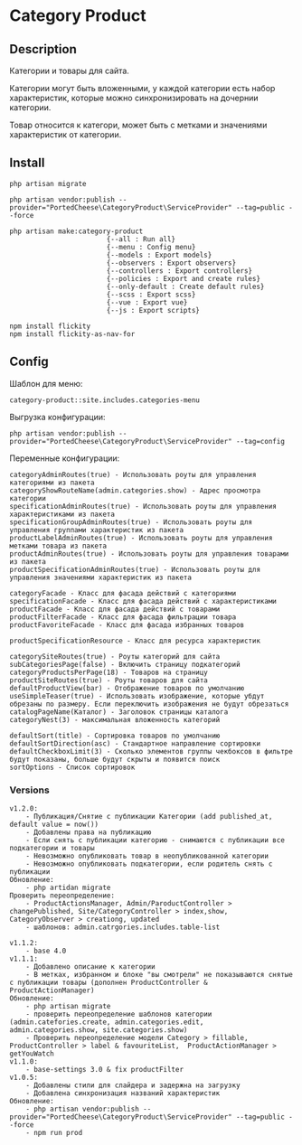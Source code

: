 # Category Product

## Description

Категории и товары для сайта.

Категории могут быть вложенными, у каждой категории есть набор характеристик, которые можно синхронизировать на дочернии категории.

Товар относится к категори, может быть с метками и значениями характеристик от категории.

## Install
    php artisan migrate

    php artisan vendor:publish --provider="PortedCheese\CategoryProduct\ServiceProvider" --tag=public --force

    php artisan make:category-product
                            {--all : Run all}
                            {--menu : Config menu}
                            {--models : Export models}
                            {--observers : Export observers}
                            {--controllers : Export controllers}
                            {--policies : Export and create rules}
                            {--only-default : Create default rules}
                            {--scss : Export scss}
                            {--vue : Export vue}
                            {--js : Export scripts}
                            
    npm install flickity
    npm install flickity-as-nav-for
                            
## Config

Шаблон для меню:
    
    category-product::site.includes.categories-menu

Выгрузка конфигурации:
    
    php artisan vendor:publish --provider="PortedCheese\CategoryProduct\ServiceProvider" --tag=config

Переменные конфигурации:

    categoryAdminRoutes(true) - Использовать роуты для управления категориями из пакета
    categoryShowRouteName(admin.categories.show) - Адрес просмотра категории
    specificationAdminRoutes(true) - Использовать роуты для управления характеристиками из пакета
    specificationGroupAdminRoutes(true) - Использовать роуты для управления группами характеристик из пакета
    productLabelAdminRoutes(true) - Использовать роуты для управления метками товара из пакета
    productAdminRoutes(true) - Использовать роуты для управления товарами из пакета
    productSpecificationAdminRoutes(true) - Использовать роуты для управления значениями характеристик из пакета
    
    categoryFacade - Класс для фасада действий с категориями
    specificationFacade - Класс для фасада действий с характеристиками
    productFacade - Класс для фасада действий с товарами
    productFilterFacade - Класс для фасада фильтрации товара
    productFavoriteFacade - Класс для фасада избранных товаров
    
    productSpecificationResource - Класс для ресурса характеристик
    
    categorySiteRoutes(true) - Роуты категорий для сайта
    subCategoriesPage(false) - Включить страницу подкатегорий
    categoryProductsPerPage(18) - Товаров на страницу
    productSiteRoutes(true) - Роуты товаров для сайта
    defaultProductView(bar) - Отображение товаров по умолчанию
    useSimpleTeaser(true) - Использовать изображение, которые убдут обрезаны по размеру. Если переключить изображения не будут обрезаться
    catalogPageName(Каталог) - Заголовок страницы каталога
    categoryNest(3) - максимальная вложенность категорий
    
    defaultSort(title) - Сортировка товаров по умолчанию
    defaultSortDirection(asc) - Стандартное направление сортировки
    defaultCheckboxLimit(3) - Сколько элементов группы чекбоксов в фильтре будут показаны, больше будут скрыты и появится поиск
    sortOptions - Список сортировок
    
### Versions
    v1.2.0:
        - Публикация/Снятие с публикации Категории (add published_at, default value = now())
        - Добавлены права на публикацию
        - Если снять с публикации категорию - снимаются с публикации все подкатегории и товары
        - Невозможно опубликовать товар в неопубликованной категории
        - Невозможно опубликовать подкатегории, если родитель снять с публикации
    Обновление:
        - php artidan migrate 
    Проверить переопределение:
        - ProductActionsManager, Admin/ParoductController > changePublished, Site/CategoryController > index,show, CategoryObserver > creationg, updated
        - шаблонов: admin.catrgories.includes.table-list

    v1.1.2: 
        - base 4.0
    v1.1.1:
        - Добавлено описание к категории
        - В метках, избранном и блоке "вы смотрели" не показываются снятые с публикации товары (дополнен ProductController & ProductActionManager)
    Обновление:
        - php artisan migrate
        - проверить переопределение шаблонов категории (admin.catefories.create, admin.categories.edit, admin.categories.show, site.categories.show) 
        - Проверить переопределение модели Category > fillable, ProductController > label & favouriteList,  ProductActionManager > getYouWatch
    v1.1.0:
        - base-settings 3.0 & fix productFilter
    v1.0.5:
        - Добавлены стили для слайдера и задержна на загрузку
        - Добавлена синхронизация названий характеристик
    Обновление:
        - php artisan vendor:publish --provider="PortedCheese\CategoryProduct\ServiceProvider" --tag=public --force
        - npm run prod